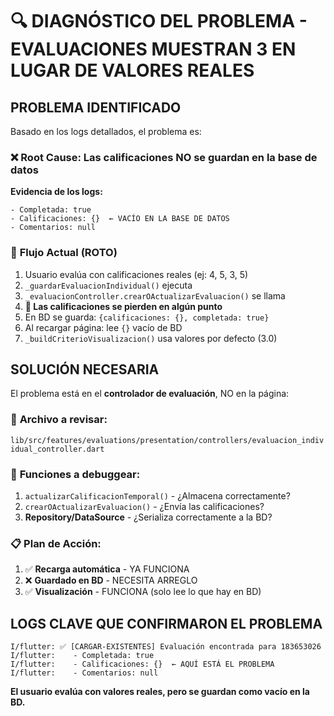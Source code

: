# 🔍 DIAGNÓSTICO DEL PROBLEMA - EVALUACIONES MUESTRAN 3 EN LUGAR DE VALORES REALES

## **PROBLEMA IDENTIFICADO**

Basado en los logs detallados, el problema es:

### ❌ **Root Cause**: Las calificaciones NO se guardan en la base de datos

**Evidencia de los logs:**
```
- Completada: true
- Calificaciones: {}  ← VACÍO EN LA BASE DE DATOS
- Comentarios: null
```

### 🔄 **Flujo Actual (ROTO)**
1. Usuario evalúa con calificaciones reales (ej: 4, 5, 3, 5)
2. `_guardarEvaluacionIndividual()` ejecuta
3. `_evaluacionController.crearOActualizarEvaluacion()` se llama
4. **🚨 Las calificaciones se pierden en algún punto**
5. En BD se guarda: `{calificaciones: {}, completada: true}`
6. Al recargar página: lee `{}` vacío de BD
7. `_buildCriterioVisualizacion()` usa valores por defecto (3.0)

## **SOLUCIÓN NECESARIA**

El problema está en el **controlador de evaluación**, NO en la página:

### 🎯 **Archivo a revisar**: 
`lib/src/features/evaluations/presentation/controllers/evaluacion_individual_controller.dart`

### 🔧 **Funciones a debuggear**:
1. `actualizarCalificacionTemporal()` - ¿Almacena correctamente?
2. `crearOActualizarEvaluacion()` - ¿Envía las calificaciones?
3. **Repository/DataSource** - ¿Serializa correctamente a la BD?

### 📋 **Plan de Acción**:
1. ✅ **Recarga automática** - YA FUNCIONA
2. ❌ **Guardado en BD** - NECESITA ARREGLO
3. ✅ **Visualización** - FUNCIONA (solo lee lo que hay en BD)

## **LOGS CLAVE QUE CONFIRMARON EL PROBLEMA**

```
I/flutter: ✅ [CARGAR-EXISTENTES] Evaluación encontrada para 183653026
I/flutter:    - Completada: true
I/flutter:    - Calificaciones: {}  ← AQUÍ ESTÁ EL PROBLEMA
I/flutter:    - Comentarios: null
```

**El usuario evalúa con valores reales, pero se guardan como vacío en la BD.**